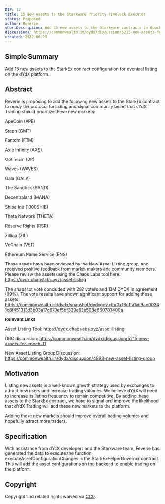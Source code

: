 ```yaml
---
DIP: 12
title: 15 New Assets to the Starkware Priority Timelock Executor
status: Proposed
author: Reverie
shortDescription: Add 15 new assets to the Starkware contracts in Epoch 11
discussions: https://commonwealth.im/dydx/discussion/5215-new-assets-for-epoch-11
created: 2022-06-29
---
```


## Simple Summary

Add 15 new assets to the StarkEx contract configuration for eventual listing on the dYdX platform.

## Abstract

Reverie is proposing to add the following new assets to the StarkEx contract to ready the protocol for listing and signal community belief that dYdX Trading should prioritize these new markets:

ApeCoin (APE)

Stepn (GMT)

Fantom (FTM)

Axie Infinity (AXS)

Optimism (OP)

Waves (WAVES)

Gala (GALA)

The Sandbox (SAND)

Decentraland (MANA)

Shiba Inu (1000SHIB)

Theta Network (THETA)

Reserve Rights (RSR)

Zilliqa (ZIL)

VeChain (VET)

Ethereum Name Service (ENS)

These assets have been reviewed by the New Asset Listing group, and received positive feedback from market makers and community members. Please review the assets using the Chaos Labs tool here: https://dydx.chaoslabs.xyz/asset-listing

The snapshot vote concluded with 282 voters and 13M DYDX in agreement (99%). The vote results have shown significant support for adding these assets.
https://commonwealth.im/dydx/snapshot/dydxgov.eth/0x16c1fa1ad9ae00241c8f451313d3b03a17c670ef5bf339e92e508e660780400a

**Relevant Links**

Asset Listing Tool: https://dydx.chaoslabs.xyz/asset-listing

DRC discussion: https://commonwealth.im/dydx/discussion/5215-new-assets-for-epoch-11

New Asset Listing Group Discussion: https://commonwealth.im/dydx/discussion/4993-new-asset-listing-group

## Motivation

Listing new assets is a well-known growth strategy used by exchanges to attract new users and increase trading volumes. We believe dYdX will need to increase its listing frequency to remain competitive. By adding these assets to the StarkEx contract, we hope to signal and improve the likelihood that dYdX Trading will add these new markets to the platform.

Adding these new markets should improve overall trading volumes and hopefully attract more traders.

## Specification

With assistance from dYdX developers and the Starkware team, Reverie has generated the data to execute the function executeAssetConfigurationChanges in the StarkExHelperGovernor contract. This will add the asset configurations on the backend to enable trading on the platform.


## Copyright

Copyright and related rights waived via [CC0](https://creativecommons.org/publicdomain/zero/1.0/).

